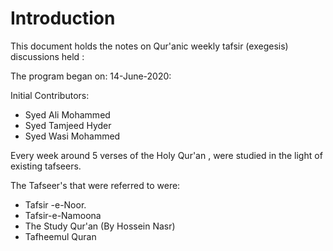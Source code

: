 # Introduction

This document holds the notes on Qur'anic weekly tafsir (exegesis) discussions held :

The program began on: 14-June-2020:

Initial Contributors:

* Syed Ali Mohammed
* Syed Tamjeed Hyder
* Syed Wasi Mohammed

Every week around 5 verses of the Holy Qur'an , were studied in the light of existing tafseers.

The Tafseer's that were referred to were:

* Tafsir -e-Noor.
* Tafsir-e-Namoona
* The Study Qur'an \(By Hossein Nasr\)
* Tafheemul Quran









